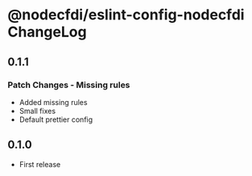 # @nodecfdi/eslint-config-nodecfdi ChangeLog

## 0.1.1

### Patch Changes - Missing rules

- Added missing rules
- Small fixes
- Default prettier config

## 0.1.0

- First release
